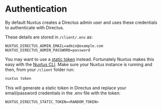 # Authentication

By default Nuxtus creates a Directus admin user and uses these credentials to authenticate with Directus. 

These details are stored in `/client/.env` as:

```
NUXTUS_DIRECTUS_ADMIN_EMAIL=admin@example.com
NUXTUS_DIRECTUS_ADMIN_PASSWORD=password
```

You may want to use a [static token](https://docs.directus.io/reference/authentication.html) instead. Fortunately Nuxtus makes this easy with the [Nuxtus CLI](cli.md). Make sure your Nuxtus instance is running and then, from your `/client` folder run:

```bash
nuxtus token
```

This will generate a static token in Directus and replace your email/password credentials in the .env file with the token:

```
NUXTUS_DIRECTUS_STATIC_TOKEN=<RANDOM_TOKEN>
```